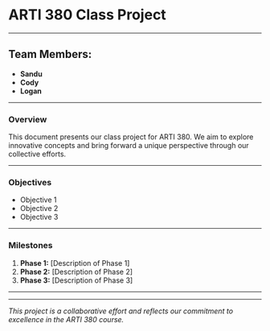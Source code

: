 # ARTI 380 Class Project

---

## Team Members:
- **Sandu**
- **Cody**
- **Logan**

---

### Overview
This document presents our class project for ARTI 380. We aim to explore innovative concepts and bring forward a unique perspective through our collective efforts.

---

### Objectives
- Objective 1
- Objective 2
- Objective 3

---

### Milestones
1. **Phase 1:** [Description of Phase 1]
2. **Phase 2:** [Description of Phase 2]
3. **Phase 3:** [Description of Phase 3]

---
---

_This project is a collaborative effort and reflects our commitment to excellence in the ARTI 380 course._
